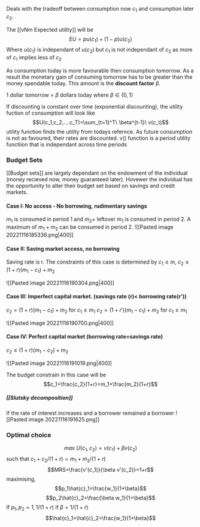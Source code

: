 Deals with the tradeoff between consumption now $c_1$ and consumption later $c_2$.

The [[vNm Expected utility]] will be$$EU=pu(c_1)+(1-p)u(c_2)$$
Where $u(c_1)$ is independant of $u(c_2)$ but $c_1$ is not independant of $c_2$ as more of $c_1$ implies less of $c_2$

As consumption today is more favourable then consumption tomorrow. As a result the monetary gain of consuming tomorrow has to be greater than the money spendable today. This amount is the **discount factor** $\beta$.

1 dollar tomorrow =  $\beta$ dollars today where $\beta \in (0,1)$ 

If discounting is constant over time (exponential discounting), the utility fuction of consumption will look like
$$U(c_1,c_2,....c_T)=\sum_{t=1}^T\ \beta^{t-1}\ v(c_t)$$
utility function finds the utility from todays refernce. As future consumption is not as favoured, their rates are discounted. v() function is a period utility functiion that is independant across time periods

### Budget Sets

[[Budget sets]] are largely dependant on the endowment of the individual (money recieved now, money guaranteed later). Hovewer the individual has the opportunity to alter their budget set based on savings and credit markets. 

#### Case I: No access - No borrowing, rudimentary savings

$m_1$ is consumed in period 1 and $m_2+$ leftover $m_1$ is consumed in period 2. A maximum of $m_1+m_2$ can be consumed in period 2. 
![[Pasted image 20221116185336.png|400]]
#### Case II: Saving market access, no borrowing

Saving rate is r. The constraints of this case is determined by 
$c_1\le m$, $c_2 \le (1+r)(m_1-c_1)+m_2$

![[Pasted image 20221116190304.png|400]]

#### Case III: Imperfect capital market. (savings rate (r)< borrowing rate(r'))

$c_2=(1+r)(m_1-c_1)+m_2$ for $c_1 \le m_1$
$c_2=(1+r')(m_1-c_1)+m_2$ for $c_1 \ge m_1$

![[Pasted image 20221116190700.png|400]]

#### Case IV: Perfect capital market (borrowing rate=savings rate)

$c_2\le (1+r)(m_1-c_2)+m_2$

![[Pasted image 20221116191019.png|400]]

The budget constrain in this case will be $$c_1+\frac{c_2}{1+r}=m_1+\frac{m_2}{1+r}$$
##### [[Slutsky decomposition]]

If the rate of interest increases and a borrower remained a borrower
![[Pasted image 20221116191625.png]]
### Optimal choice

$$max\ U(c_1,c_2)=v(c_1)+\beta v(c_2)$$
such that $c_1+c_2/(1+r)=m_1+m_2/(1+r)$
$$MRS=\frac{v'(c_1)}{\beta v'(c_2)}=1+r$$
maximising, $$p_1\hat{c}_1=\frac{w_1}{1+\beta}$$
$$p_2\hat{c}_2=\frac{\beta w_1}{1+\beta}$$
If $p_1, p_2=1, 1/(1+r)$
if $\beta=1/(1+r)$
$$\hat{c}_1=\hat{c}_2=\frac{w_1}{1+\beta}$$
